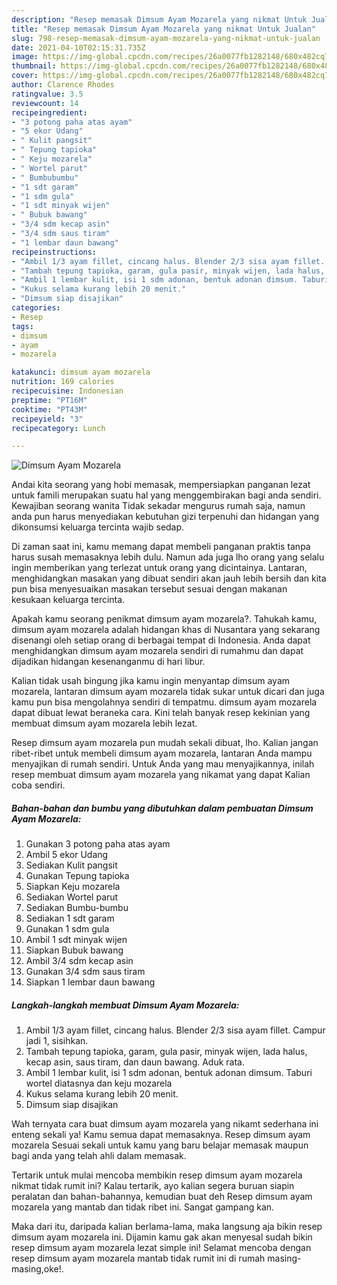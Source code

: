 ```yaml
---
description: "Resep memasak Dimsum Ayam Mozarela yang nikmat Untuk Jualan"
title: "Resep memasak Dimsum Ayam Mozarela yang nikmat Untuk Jualan"
slug: 798-resep-memasak-dimsum-ayam-mozarela-yang-nikmat-untuk-jualan
date: 2021-04-10T02:15:31.735Z
image: https://img-global.cpcdn.com/recipes/26a0077fb1282148/680x482cq70/dimsum-ayam-mozarela-foto-resep-utama.jpg
thumbnail: https://img-global.cpcdn.com/recipes/26a0077fb1282148/680x482cq70/dimsum-ayam-mozarela-foto-resep-utama.jpg
cover: https://img-global.cpcdn.com/recipes/26a0077fb1282148/680x482cq70/dimsum-ayam-mozarela-foto-resep-utama.jpg
author: Clarence Rhodes
ratingvalue: 3.5
reviewcount: 14
recipeingredient:
- "3 potong paha atas ayam"
- "5 ekor Udang"
- " Kulit pangsit"
- " Tepung tapioka"
- " Keju mozarela"
- " Wortel parut"
- " Bumbubumbu"
- "1 sdt garam"
- "1 sdm gula"
- "1 sdt minyak wijen"
- " Bubuk bawang"
- "3/4 sdm kecap asin"
- "3/4 sdm saus tiram"
- "1 lembar daun bawang"
recipeinstructions:
- "Ambil 1/3 ayam fillet, cincang halus. Blender 2/3 sisa ayam fillet. Campur jadi 1, sisihkan."
- "Tambah tepung tapioka, garam, gula pasir, minyak wijen, lada halus, kecap asin, saus tiram, dan daun bawang. Aduk rata."
- "Ambil 1 lembar kulit, isi 1 sdm adonan, bentuk adonan dimsum. Taburi wortel diatasnya dan keju mozarela"
- "Kukus selama kurang lebih 20 menit."
- "Dimsum siap disajikan"
categories:
- Resep
tags:
- dimsum
- ayam
- mozarela

katakunci: dimsum ayam mozarela 
nutrition: 169 calories
recipecuisine: Indonesian
preptime: "PT16M"
cooktime: "PT43M"
recipeyield: "3"
recipecategory: Lunch

---
```



![Dimsum Ayam Mozarela](https://img-global.cpcdn.com/recipes/26a0077fb1282148/680x482cq70/dimsum-ayam-mozarela-foto-resep-utama.jpg)

Andai kita seorang yang hobi memasak, mempersiapkan panganan lezat untuk famili merupakan suatu hal yang menggembirakan bagi anda sendiri. Kewajiban seorang  wanita Tidak sekadar mengurus rumah saja, namun anda pun harus menyediakan kebutuhan gizi terpenuhi dan hidangan yang dikonsumsi keluarga tercinta wajib sedap.

Di zaman  saat ini, kamu memang dapat membeli panganan praktis tanpa harus susah memasaknya lebih dulu. Namun ada juga lho orang yang selalu ingin memberikan yang terlezat untuk orang yang dicintainya. Lantaran, menghidangkan masakan yang dibuat sendiri akan jauh lebih bersih dan kita pun bisa menyesuaikan masakan tersebut sesuai dengan makanan kesukaan keluarga tercinta. 



Apakah kamu seorang penikmat dimsum ayam mozarela?. Tahukah kamu, dimsum ayam mozarela adalah hidangan khas di Nusantara yang sekarang disenangi oleh setiap orang di berbagai tempat di Indonesia. Anda dapat menghidangkan dimsum ayam mozarela sendiri di rumahmu dan dapat dijadikan hidangan kesenanganmu di hari libur.

Kalian tidak usah bingung jika kamu ingin menyantap dimsum ayam mozarela, lantaran dimsum ayam mozarela tidak sukar untuk dicari dan juga kamu pun bisa mengolahnya sendiri di tempatmu. dimsum ayam mozarela dapat dibuat lewat beraneka cara. Kini telah banyak resep kekinian yang membuat dimsum ayam mozarela lebih lezat.

Resep dimsum ayam mozarela pun mudah sekali dibuat, lho. Kalian jangan ribet-ribet untuk membeli dimsum ayam mozarela, lantaran Anda mampu menyajikan di rumah sendiri. Untuk Anda yang mau menyajikannya, inilah resep membuat dimsum ayam mozarela yang nikamat yang dapat Kalian coba sendiri.

<!--inarticleads1-->

##### Bahan-bahan dan bumbu yang dibutuhkan dalam pembuatan Dimsum Ayam Mozarela:

1. Gunakan 3 potong paha atas ayam
1. Ambil 5 ekor Udang
1. Sediakan  Kulit pangsit
1. Gunakan  Tepung tapioka
1. Siapkan  Keju mozarela
1. Sediakan  Wortel parut
1. Sediakan  Bumbu-bumbu
1. Sediakan 1 sdt garam
1. Gunakan 1 sdm gula
1. Ambil 1 sdt minyak wijen
1. Siapkan  Bubuk bawang
1. Ambil 3/4 sdm kecap asin
1. Gunakan 3/4 sdm saus tiram
1. Siapkan 1 lembar daun bawang




<!--inarticleads2-->

##### Langkah-langkah membuat Dimsum Ayam Mozarela:

1. Ambil 1/3 ayam fillet, cincang halus. Blender 2/3 sisa ayam fillet. Campur jadi 1, sisihkan.
1. Tambah tepung tapioka, garam, gula pasir, minyak wijen, lada halus, kecap asin, saus tiram, dan daun bawang. Aduk rata.
1. Ambil 1 lembar kulit, isi 1 sdm adonan, bentuk adonan dimsum. Taburi wortel diatasnya dan keju mozarela
1. Kukus selama kurang lebih 20 menit.
1. Dimsum siap disajikan




Wah ternyata cara buat dimsum ayam mozarela yang nikamt sederhana ini enteng sekali ya! Kamu semua dapat memasaknya. Resep dimsum ayam mozarela Sesuai sekali untuk kamu yang baru belajar memasak maupun bagi anda yang telah ahli dalam memasak.

Tertarik untuk mulai mencoba membikin resep dimsum ayam mozarela nikmat tidak rumit ini? Kalau tertarik, ayo kalian segera buruan siapin peralatan dan bahan-bahannya, kemudian buat deh Resep dimsum ayam mozarela yang mantab dan tidak ribet ini. Sangat gampang kan. 

Maka dari itu, daripada kalian berlama-lama, maka langsung aja bikin resep dimsum ayam mozarela ini. Dijamin kamu gak akan menyesal sudah bikin resep dimsum ayam mozarela lezat simple ini! Selamat mencoba dengan resep dimsum ayam mozarela mantab tidak rumit ini di rumah masing-masing,oke!.

